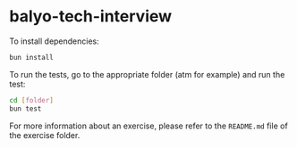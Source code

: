 # balyo-tech-interview

To install dependencies:

```bash
bun install
```

To run the tests, go to the appropriate folder (atm for example) and run the test:

```bash
cd [folder]
bun test
```

For more information about an exercise, please refer to the `README.md` file of the exercise folder.